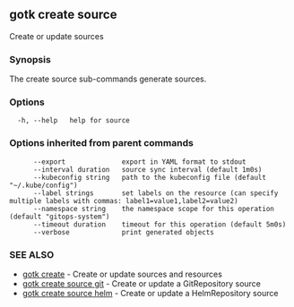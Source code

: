 ## gotk create source

Create or update sources

### Synopsis

The create source sub-commands generate sources.

### Options

```
  -h, --help   help for source
```

### Options inherited from parent commands

```
      --export              export in YAML format to stdout
      --interval duration   source sync interval (default 1m0s)
      --kubeconfig string   path to the kubeconfig file (default "~/.kube/config")
      --label strings       set labels on the resource (can specify multiple labels with commas: label1=value1,label2=value2)
      --namespace string    the namespace scope for this operation (default "gitops-system")
      --timeout duration    timeout for this operation (default 5m0s)
      --verbose             print generated objects
```

### SEE ALSO

* [gotk create](gotk_create.md)	 - Create or update sources and resources
* [gotk create source git](gotk_create_source_git.md)	 - Create or update a GitRepository source
* [gotk create source helm](gotk_create_source_helm.md)	 - Create or update a HelmRepository source

